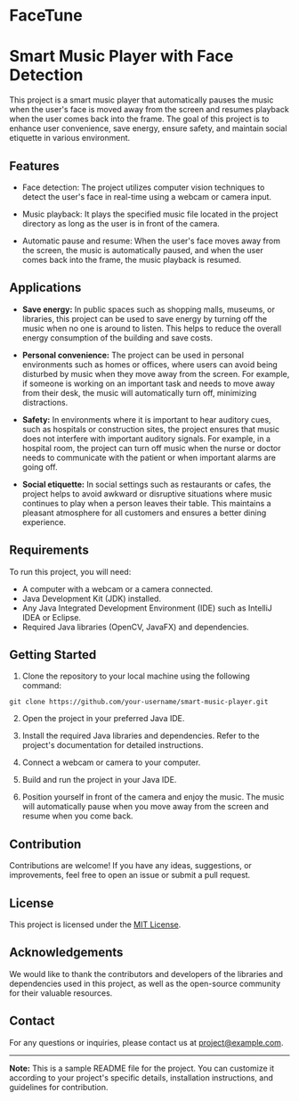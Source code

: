 # FaceTune
# Smart Music Player with Face Detection


This project is a smart music player that automatically pauses the music when the user's face is moved away from the screen and resumes playback when the user comes back into the frame. The goal of this project is to enhance user convenience, save energy, ensure safety, and maintain social etiquette in various environment.

## Features

- Face detection: The project utilizes computer vision techniques to detect the user's face in real-time using a webcam or camera input.

- Music playback: It plays the specified music file located in the project directory as long as the user is in front of the camera.

- Automatic pause and resume: When the user's face moves away from the screen, the music is automatically paused, and when the user comes back into the frame, the music playback is resumed.

## Applications

- **Save energy:** In public spaces such as shopping malls, museums, or libraries, this project can be used to save energy by turning off the music when no one is around to listen. This helps to reduce the overall energy consumption of the building and save costs.

- **Personal convenience:** The project can be used in personal environments such as homes or offices, where users can avoid being disturbed by music when they move away from the screen. For example, if someone is working on an important task and needs to move away from their desk, the music will automatically turn off, minimizing distractions.

- **Safety:** In environments where it is important to hear auditory cues, such as hospitals or construction sites, the project ensures that music does not interfere with important auditory signals. For example, in a hospital room, the project can turn off music when the nurse or doctor needs to communicate with the patient or when important alarms are going off.

- **Social etiquette:** In social settings such as restaurants or cafes, the project helps to avoid awkward or disruptive situations where music continues to play when a person leaves their table. This maintains a pleasant atmosphere for all customers and ensures a better dining experience.

## Requirements

To run this project, you will need:

- A computer with a webcam or a camera connected.
- Java Development Kit (JDK) installed.
- Any Java Integrated Development Environment (IDE) such as IntelliJ IDEA or Eclipse.
- Required Java libraries (OpenCV, JavaFX) and dependencies.

## Getting Started

1. Clone the repository to your local machine using the following command:

```shell
git clone https://github.com/your-username/smart-music-player.git
```

2. Open the project in your preferred Java IDE.

3. Install the required Java libraries and dependencies. Refer to the project's documentation for detailed instructions.

4. Connect a webcam or camera to your computer.

5. Build and run the project in your Java IDE.

6. Position yourself in front of the camera and enjoy the music. The music will automatically pause when you move away from the screen and resume when you come back.

## Contribution

Contributions are welcome! If you have any ideas, suggestions, or improvements, feel free to open an issue or submit a pull request.

## License

This project is licensed under the [MIT License](LICENSE).

## Acknowledgements

We would like to thank the contributors and developers of the libraries and dependencies used in this project, as well as the open-source community for their valuable resources.

## Contact

For any questions or inquiries, please contact us at [project@example.com](mailto:pranavaditya21@gmail.com).

---
**Note:** This is a sample README file for the project. You can customize it according to your project's specific details, installation instructions, and guidelines for contribution.

